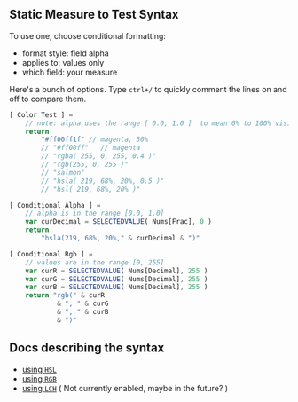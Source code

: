 ## Static Measure to Test Syntax

To use one, choose conditional formatting:

- format style: field alpha
- applies to: values only
- which field: your measure

Here's a bunch of options. Type `ctrl+/` to quickly comment the lines on and off to compare them.

```ts
[ Color Test ] =   
    // note: alpha uses the range [ 0.0, 1.0 ]  to mean 0% to 100% visible
    return
        "#ff00ff1f" // magenta, 50%
        // "#ff00ff"   // magenta
        // "rgba( 255, 0, 255, 0.4 )"
        // "rgb(255, 0, 255 )"
        // "salmon"
        // "hsla( 219, 68%, 20%, 0.5 )"
        // "hsl( 219, 68%, 20% )"
```

```ts
[ Conditional Alpha ] =
    // alpha is in the range [0.0, 1.0]
    var curDecimal = SELECTEDVALUE( Nums[Frac], 0 )
    return 
        "hsla(219, 68%, 20%," & curDecimal & ")"
```
```ts
[ Conditional Rgb ] = 
    // values are in the range [0, 255]
    var curR = SELECTEDVALUE( Nums[Decimal], 255 ) 
    var curG = SELECTEDVALUE( Nums[Decimal], 255 )
    var curB = SELECTEDVALUE( Nums[Decimal], 255 )
    return "rgb(" & curR
            & ", " & curG
            & ", " & curB
            & ")"
```

## Docs describing the syntax

- [using `HSL`](https://developer.mozilla.org/en-US/docs/Web/CSS/color_value/hsl)
- [using `RGB`](https://developer.mozilla.org/en-US/docs/Web/CSS/color_value/rgb)
- [using `LCH`](https://developer.mozilla.org/en-US/docs/Web/CSS/color_value/lch) ( Not currently enabled, maybe in the future? )
